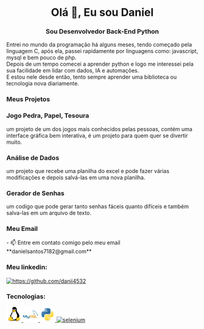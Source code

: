 
<h1 align="center">Olá 👋, Eu sou Daniel</h1>
<h3 align="center">Sou Desenvolvedor Back-End Python</h3>
Entrei no mundo da programação há alguns meses, tendo começado pela linguagem C, após ela, passei rapidamente por linguagens como: javascript, mysql e bem pouco de php.<br>
Depois de um tempo comecei a aprender python e logo me interessei pela sua facilidade em lidar com dados, IA e automações.<br>
E estou nele desde então, tento sempre aprender uma biblioteca ou tecnologia nova diariamente.<br>

<h3>Meus Projetos</h3>
<h3>Jogo Pedra, Papel, Tesoura</h3> um projeto de um dos jogos mais conhecidos pelas pessoas, contém uma interface gráfica bem interativa, é um projeto para quem quer se divertir muito.<br>
<h3>Análise de Dados</h3> um projeto que recebe uma planilha do excel e pode fazer várias modificações e depois salvá-las em uma nova planilha.<br>
<h3>Gerador de Senhas</h3> um codigo que pode gerar tanto senhas fáceis quanto difíceis e também salva-las em um arquivo de texto.<br>


<h3>Meu Email</h3>
- 📫 Entre em contato comigo pelo meu email **danielsantos7182@gmail.com**<br>

<h3 align="left">Meu linkedin:</h3>
<p align="left">
<a href="https://linkedin.com/in/https://github.com/danii4532" target="blank"><img align="center" src="https://raw.githubusercontent.com/rahuldkjain/github-profile-readme-generator/master/src/images/icons/Social/linked-in-alt.svg" alt="https://github.com/danii4532" height="30" width="40" /></a>
</p>

<h3 align="left">Tecnologias:</h3>
<p align="left"> <a href="https://www.linux.org/" target="_blank" rel="noreferrer"> <img src="https://raw.githubusercontent.com/devicons/devicon/master/icons/linux/linux-original.svg" alt="linux" width="40" height="40"/> </a> <a href="https://www.mysql.com/" target="_blank" rel="noreferrer"> <img src="https://raw.githubusercontent.com/devicons/devicon/master/icons/mysql/mysql-original-wordmark.svg" alt="mysql" width="40" height="40"/> </a> <a href="https://www.python.org" target="_blank" rel="noreferrer"> <img src="https://raw.githubusercontent.com/devicons/devicon/master/icons/python/python-original.svg" alt="python" width="40" height="40"/> </a> <a href="https://www.selenium.dev" target="_blank" rel="noreferrer"> <img src="https://raw.githubusercontent.com/detain/svg-logos/780f25886640cef088af994181646db2f6b1a3f8/svg/selenium-logo.svg" alt="selenium" width="40" height="40"/> </a> </p>


<!---
- 👋 Olá!! Eu sou Daniel
- 👀 Gosto de Desenvolvimento Back-end
- 🌱 Atualmente estou aprendendo Python
- 💞️ Procuro colaborar em grandes empresas com grandes projetos
- 📫 Meu linkedin é: https://www.linkedin.com/in/daniell-santoss-s42084?trk=contact-info

Danii4532/Danii4532 is a ✨ special ✨ repository because its `README.md` (this file) appears on your GitHub profile.
You can click the Preview link to take a look at your changes.
--->




